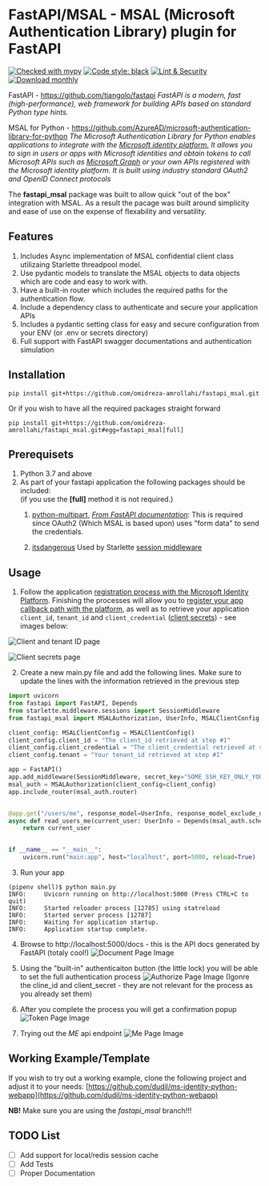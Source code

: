 # FastAPI/MSAL - MSAL (Microsoft Authentication Library) plugin for FastAPI
[![Checked with mypy](http://www.mypy-lang.org/static/mypy_badge.svg)](http://mypy-lang.org/)
[![Code style: black](https://img.shields.io/badge/code%20style-black-000000.svg)](https://github.com/psf/black)
[![Lint & Security](https://github.com/dudil/fastapi_msal/actions/workflows/lint.yml/badge.svg)](https://github.com/dudil/fastapi_msal/actions/workflows/lint.yml)
[![Download monthly](https://pepy.tech/badge/fastapi_msal/month)](https://pypistats.org/packages/fastapi_msal)

FastAPI - https://github.com/tiangolo/fastapi
_FastAPI is a modern, fast (high-performance), web framework for building APIs based on standard Python type hints._

MSAL for Python - https://github.com/AzureAD/microsoft-authentication-library-for-python
_The Microsoft Authentication Library for Python enables applications to integrate with the
[Microsoft identity platform.](https://aka.ms/aaddevv2)
It allows you to sign in users or apps with Microsoft identities
and obtain tokens to call Microsoft APIs such as [Microsoft Graph](https://graph.microsoft.io/)
or your own APIs registered with the Microsoft identity platform.
It is built using industry standard OAuth2 and OpenID Connect protocols_

The **fastapi_msal** package was built to allow quick "out of the box" integration with MSAL.
As a result the pacage was built around simplicity and ease of use on the expense of flexability and versatility.

## Features
1. Includes Async implementation of MSAL confidential client class utilizaing Starlette threadpool model.
1. Use pydantic models to translate the MSAL objects to data objects which are code and easy to work with.
1. Have a built-in router which includes the required paths for the authentication flow.
1. Include a dependency class to authenticate and secure your application APIs
1. Includes a pydantic setting class for easy and secure configuration from your ENV (or .env or secrets directory)
1. Full support with FastAPI swagger documentations and authentication simulation

## Installation

```shell
pip install git+https://github.com/omidreza-amrollahi/fastapi_msal.git
```
Or if you wish to have all the required packages straight forward
```shell
pip install git+https://github.com/omidreza-amrollahi/fastapi_msal.git#egg=fastapi_msal[full]
```

## Prerequisets
1. Python 3.7 and above
2. As part of your fastapi application the following packages should be included:  
(if you use the **[full]** method it is not required.)
   1. [python-multipart](https://andrew-d.github.io/python-multipart/),
   _[From FastAPI documentation](https://fastapi.tiangolo.com/tutorial/security/first-steps/#run-it)_:
   This is required since OAuth2 (Which MSAL is based upon) uses "form data" to send the credentials.

   2. [itsdangerous](https://github.com/pallets/itsdangerous)
   Used by Starlette [session middleware](https://www.starlette.io/middleware/)

## Usage
1. Follow the application [registration process
with the Microsoft Identity Platform](https://docs.microsoft.com/azure/active-directory/develop/quickstart-v2-register-an-app). Finishing the processes will allow you to [register your app callback path with the platform](https://learn.microsoft.com/en-us/azure/active-directory/develop/quickstart-register-app#add-a-redirect-uri), as well as to retrieve your application `client_id`, `tenant_id` and `client_credential` ([client secrets](https://learn.microsoft.com/en-us/azure/active-directory/develop/quickstart-register-app#add-credentials)) - see images below:

![Client and tenant ID page](docs/images/client_tenant_id_page.png)

![Client secrets page](docs/images/client_secrets_page.png)

2. Create a new main.py file and add the following lines.
Make sure to update the lines with the information retrieved in the previous step
``` python
import uvicorn
from fastapi import FastAPI, Depends
from starlette.middleware.sessions import SessionMiddleware
from fastapi_msal import MSALAuthorization, UserInfo, MSALClientConfig

client_config: MSALClientConfig = MSALClientConfig()
client_config.client_id = "The client_id retrieved at step #1"
client_config.client_credential = "The client_credential retrieved at step #1"
client_config.tenant = "Your tenant_id retrieved at step #1"

app = FastAPI()
app.add_middleware(SessionMiddleware, secret_key="SOME_SSH_KEY_ONLY_YOU_KNOW")  # replace with your own!!!
msal_auth = MSALAuthorization(client_config=client_config)
app.include_router(msal_auth.router)


@app.get("/users/me", response_model=UserInfo, response_model_exclude_none=True, response_model_by_alias=False)
async def read_users_me(current_user: UserInfo = Depends(msal_auth.scheme)) -> UserInfo:
    return current_user


if __name__ == "__main__":
    uvicorn.run("main:app", host="localhost", port=5000, reload=True)
```

3. Run your app
```shell
(pipenv shell)$ python main.py
INFO:     Uvicorn running on http://localhost:5000 (Press CTRL+C to quit)
INFO:     Started reloader process [12785] using statreload
INFO:     Started server process [12787]
INFO:     Waiting for application startup.
INFO:     Application startup complete.
```

4. Browse to http://localhost:5000/docs - this is the API docs generated by FastAPI (totaly cool!)
![Document Page Image](https://github.com/dudil/fastapi_msal/blob/master/docs/images/authorize_page.png?raw=true/blob/images/docs_page.png?raw=true)

5. Using the "built-in" authenticaiton button (the little lock) you will be able to set the full authentication process
![Authorize Page Image](https://github.com/dudil/fastapi_msal/blob/master/docs/images/authorize_page.png?raw=true)
   (Igonre the cline_id and client_secret - they are not relevant for the process as you already set them)

6. After you complete the process you will get a confirmation popup
![Token Page Image](https://github.com/dudil/fastapi_msal/blob/master/docs/images/token_page.png?raw=true)

7. Trying out the _ME_ api endpoint
![Me Page Image](https://github.com/dudil/fastapi_msal/blob/master/docs/images/me_page.png?raw=true)

## Working Example/Template
If you wish to try out a working example, clone the following project and adjust it to your needs:
[https://github.com/dudil/ms-identity-python-webapp](https://github.com/dudil/ms-identity-python-webapp)

**NB!** Make sure you are using the *fastapi_msal* branch!!!

## TODO List
- [ ] Add support for local/redis session cache
- [ ] Add Tests
- [ ] Proper Documentation
